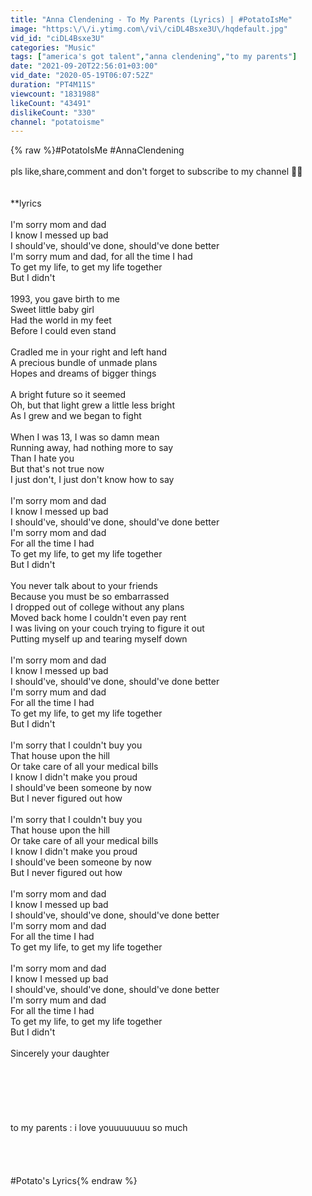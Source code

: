 ```yaml
---
title: "Anna Clendening - To My Parents (Lyrics) | #PotatoIsMe"
image: "https:\/\/i.ytimg.com\/vi\/ciDL4Bsxe3U\/hqdefault.jpg"
vid_id: "ciDL4Bsxe3U"
categories: "Music"
tags: ["america's got talent","anna clendening","to my parents"]
date: "2021-09-20T22:56:01+03:00"
vid_date: "2020-05-19T06:07:52Z"
duration: "PT4M11S"
viewcount: "1831988"
likeCount: "43491"
dislikeCount: "330"
channel: "potatoisme"
---
```

{% raw %}#PotatoIsMe #AnnaClendening<br /><br />pls like,share,comment and don't forget to subscribe to my channel 💙💙<br /><br /><br />**lyrics<br /><br />I'm sorry mom and dad<br />I know I messed up bad<br />I should've, should've done, should've done better<br />I'm sorry mum and dad, for all the time I had<br />To get my life, to get my life together<br />But I didn't<br /><br />1993, you gave birth to me<br />Sweet little baby girl<br />Had the world in my feet<br />Before I could even stand<br /><br />Cradled me in your right and left hand<br />A precious bundle of unmade plans<br />Hopes and dreams of bigger things<br /><br />A bright future so it seemed<br />Oh, but that light grew a little less bright<br />As I grew and we began to fight<br /><br />When I was 13, I was so damn mean<br />Running away, had nothing more to say<br />Than I hate you<br />But that's not true now<br />I just don't, I just don't know how to say<br /><br />I'm sorry mom and dad<br />I know I messed up bad<br />I should've, should've done, should've done better<br />I'm sorry mom and dad<br />For all the time I had<br />To get my life, to get my life together<br />But I didn't<br /><br />You never talk about to your friends<br />Because you must be so embarrassed<br />I dropped out of college without any plans<br />Moved back home I couldn't even pay rent<br />I was living on your couch trying to figure it out<br />Putting myself up and tearing myself down<br /><br />I'm sorry mom and dad<br />I know I messed up bad<br />I should've, should've done, should've done better<br />I'm sorry mum and dad<br />For all the time I had<br />To get my life, to get my life together<br />But I didn't<br /><br />I'm sorry that I couldn't buy you<br />That house upon the hill<br />Or take care of all your medical bills<br />I know I didn't make you proud<br />I should've been someone by now<br />But I never figured out how<br /><br />I'm sorry that I couldn't buy you<br />That house upon the hill<br />Or take care of all your medical bills<br />I know I didn't make you proud<br />I should've been someone by now<br />But I never figured out how<br /><br />I'm sorry mom and dad<br />I know I messed up bad<br />I should've, should've done, should've done better<br />I'm sorry mom and dad<br />For all the time I had<br />To get my life, to get my life together<br /><br />I'm sorry mom and dad<br />I know I messed up bad<br />I should've, should've done, should've done better<br />I'm sorry mum and dad<br />For all the time I had<br />To get my life, to get my life together<br />But I didn't<br /><br />Sincerely your daughter<br /><br /><br /><br /><br /><br /><br />to my parents : i love youuuuuuuu so much<br /><br /><br /><br /><br />#Potato's Lyrics{% endraw %}
